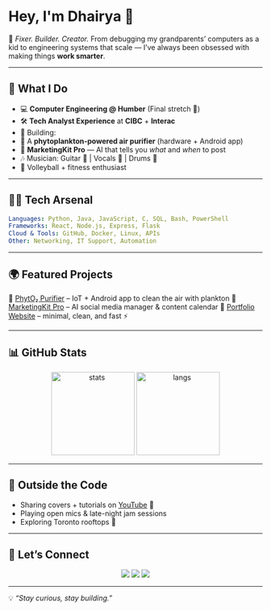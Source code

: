 # Hey, I'm Dhairya 👋


🎯 *Fixer. Builder. Creator.*
From debugging my grandparents’ computers as a kid to engineering systems that scale — I’ve always been obsessed with making things **work smarter**.


---


## 🚀 What I Do
- 💻 **Computer Engineering @ Humber** (Final stretch 🏁)
- 🛠️ **Tech Analyst Experience** at **CIBC** + **Interac**
- 🌱 Building:
- 🧪 A **phytoplankton-powered air purifier** (hardware + Android app)
- 🤖 **MarketingKit Pro** — AI that tells you *what* and *when* to post
- 🎶 Musician: Guitar 🎸 | Vocals 🎤 | Drums 🥁
- 🏐 Volleyball + fitness enthusiast


---


## 🧑‍💻 Tech Arsenal
```yaml
Languages: Python, Java, JavaScript, C, SQL, Bash, PowerShell
Frameworks: React, Node.js, Express, Flask
Cloud & Tools: GitHub, Docker, Linux, APIs
Other: Networking, IT Support, Automation
```


---


## 🌍 Featured Projects
🔹 [PhytO₂ Purifier](#) – IoT + Android app to clean the air with plankton
🔹 [MarketingKit Pro](#) – AI social media manager & content calendar
🔹 [Portfolio Website](#) – minimal, clean, and fast ⚡


---


## 📊 GitHub Stats
<p align="center">
<img src="https://github-readme-stats.vercel.app/api?username=dhairyapal&show_icons=true&theme=tokyonight" alt="stats" height="165"/>
<img src="https://github-readme-stats.vercel.app/api/top-langs/?username=dhairyapal&layout=compact&theme=tokyonight" alt="langs" height="165"/>
</p>


---


## 🎵 Outside the Code
- Sharing covers + tutorials on [YouTube](#) 🎤
- Playing open mics & late-night jam sessions
- Exploring Toronto rooftops 🌆


---


## 🤝 Let’s Connect
<p align="center">
<a href="https://www.linkedin.com/in/dhairyapal/"><img src="https://img.shields.io/badge/LinkedIn-blue?logo=linkedin&logoColor=white"></a>
<a href="https://github.com/dhairyapal"><img src="https://img.shields.io/badge/GitHub-black?logo=github&logoColor=white"></a>
<a href="mailto:dhairyapal@gmail.com"><img src="https://img.shields.io/badge/Email-red?logo=gmail&logoColor=white"></a>
</p>


---


💡 *“Stay curious, stay building.”*
